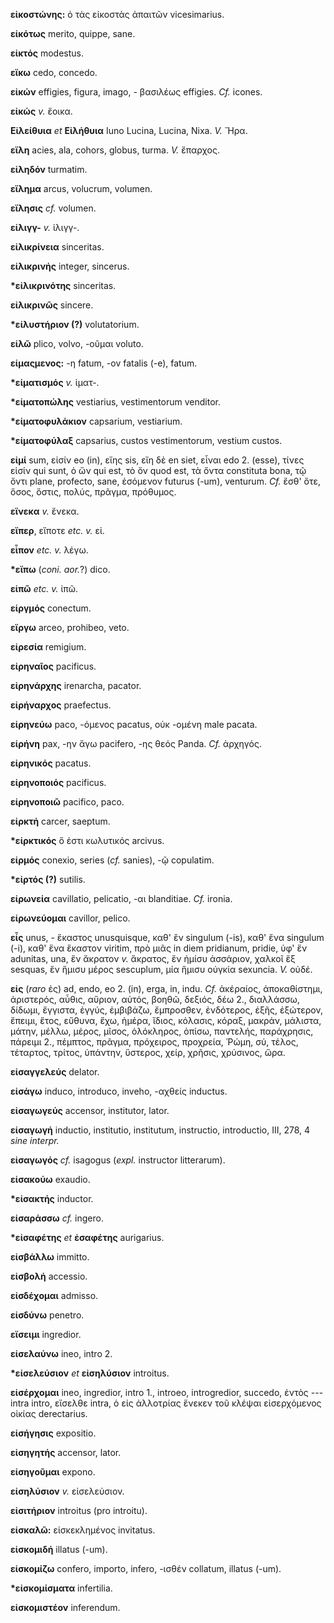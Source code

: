 **εἰκοστώνης:** ὁ τὰς εἰκοστὰς ἀπαιτῶν vicesimarius.

**εἰκότως** merito, quippe, sane.

**εἰκτός** modestus.

**εἴκω** cedo, concedo.

**εἰκών** effigies, figura, imago, - βασιλέως effigies. *Cf.* icones.

**εἰκώς** *v.* ἔοικα.

**Εἰλείθυια** *et* **Εἰλήθυια** Iuno Lucina, Lucina, Nixa. *V.* Ἥρα.

**εἴλη** acies, ala, cohors, globus, turma. *V.* ἔπαρχος.

**εἰληδόν** turmatim.

**εἴλημα** arcus, volucrum, volumen.

**εἴλησις** *cf.* volumen.

**εἰλιγγ-** *v.* ἰλιγγ-.

**εἰλικρίνεια** sinceritas.

**εἰλικρινής** integer, sincerus.

**\*εἰλικρινότης** sinceritas.

**εἰλικρινῶς** sincere.

**\*εἰλυστήριον (?)** volutatorium.

**εἰλῶ** plico, volvo, -οῦμαι voluto.

**εἱμαςμενος:** -η fatum, -ov fatalis (-e), fatum.

**\*εἱματισμός** *v.* ἱματ-.

**\*εἱματοπώλης** vestiarius, vestimentorum venditor.

**\*εἱματοφυλάκιον** capsarium, vestiarium.

**\*εἱματοφύλαξ** capsarius, custos vestimentorum, vestium custos.

**εἰμί** sum, εἰσίν eo (in), εἴης sis, εἴη δὲ en siet, εἶναι edo 2.
(esse), τίνες εἰσίν qui sunt, ὁ ὤν qui est, τὸ ὄν quod est, τὰ ὄντα
constituta bona, τῷ ὄντι plane, profecto, sane, ἐσόμενον futurus (-um),
venturum. *Cf.* ἔσθ' ὅτε, ὅσος, ὅστις, πολύς, πρᾶγμα, πρόθυμος.

**εἵνεκα** *v.* ἕνεκα.

**εἴπερ**, εἴποτε *etc. v.* εἰ.

**εἶπον** *etc. v.* λέγω.

**\*εἴπω** (*coni. aor.*?) dico.

**εἰπῶ** *etc. v.* ἰπῶ.

**εἱργμός** conectum.

**εἴργω** arceo, prohibeo, veto.

**εἰρεσία** remigium.

**εἰρηναῖος** pacificus.

**εἰρηνάρχης** irenarcha, pacator.

**εἰρήναρχος** praefectus.

**εἰρηνεύω** paco, -όμενος pacatus, οὐκ -ομένη male pacata.

**εἰρήνη** pax, -ην ἄγω pacifero, -ης θεός Panda. *Cf.* ἀρχηγός.

**εἰρηνικός** pacatus.

**εἰρηνοποιός** pacificus.

**εἰρηνοποιῶ** pacifico, paco.

**εἰρκτή** carcer, saeptum.

**\*εἱρκτικός** ὅ ἐστι κωλυτικός arcivus.

**εἱρμός** conexio, series (*cf.* sanies), -ῷ copulatim.

**\*εἰρτός (?)** sutilis.

**εἰρωνεία** cavillatio, pelicatio, -αι blanditiae. *Cf.* ironia.

**εἰρωνεύομαι** cavillor, pelico.

**εἷς** unus, - ἕκαστος unusquisque, καθ' ἕν singulum (-is), καθ' ἕνα
singulum (-i), καθ' ἕνα ἕκαστον viritim, πρὸ μιᾶς in diem pridianum,
pridie, ὑφ' ἕν adunitas, una, ἕν ἄκρατον *v.* ἄκρατος, ἕν ἡμίσυ
ἀσσάριον, χαλκοῖ ἕξ sesquas, ἕν ἥμισυ μέρος sescuplum, μία ἥμισυ οὐγκία
sexuncia. *V.* οὐδέ.

**εἰς** (*raro* ἐς) ad, endo, eo 2. (in), erga, in, indu. *Cf.*
ἀκέραίος, ἀποκαθίστημι, ἀριστερός, αὖθις, αὔριον, αὐτός, βοηθῶ, δεξιός,
δέω 2., διαλλάσσω, δίδωμι, ἔγγιστα, ἐγγύς, ἐμβιβάζω, ἔμπροσθεν,
ἐνδότερος, ἑξῆς, ἐξώτερον, ἔπειμι, ἔτος, εὔθυνα, ἔχω, ἡμέρα, ἴδιος,
κόλασις, κόραξ, μακράν, μάλιστα, μάτην, μέλλω, μέρος, μῖσος, ὁλόκληρος,
ὀπίσω, παντελής, παράχρησις, πάρειμι 2., πέμπτος, πρᾶγμα, πρόχειρος,
προχρεία, Ῥώμη, σύ, τέλος, τέταρτος, τρίτος, ὑπάντην, ὕστερος, χείρ,
χρῆσις, χρύσινος, ὥρα.

**εἰσαγγελεύς** delator.

**εἰσάγω** induco, introduco, inveho, -αχθείς inductus.

**εἰσαγωγεύς** accensor, institutor, lator.

**εἰσαγωγή** inductio, institutio, institutum, instructio, introductio,
III, 278, 4 *sine interpr.*

**εἰσαγωγός** *cf.* isagogus (*expl.* instructor litterarum).

**εἰσακούω** exaudio.

**\*εἰσακτής** inductor.

**εἰσαράσσω** *cf.* ingero.

**\*εἰσαφέτης** *et* **ἐσαφέτης** aurigarius.

**εἰσβάλλω** immitto.

**εἰσβολή** accessio.

**εἰσδέχομαι** admisso.

**εἰσδύνω** penetro.

**εἴσειμι** ingredior.

**εἰσελαύνω** ineo, intro 2.

**\*εἰσελεύσιον** *et* **εἰσηλύσιον** introitus.

**εἰσέρχομαι** ineo, ingredior, intro 1., introeo, introgredior,
succedo, ἐντὸς --- intra intro, εἴσελθε intra, ὁ εἰς ἀλλοτρίας ἕνεκεν
τοῦ κλέψαι εἰσερχόμενος οἰκίας derectarius.

**εἰσήγησις** expositio.

**εἰσηγητής** accensor, lator.

**εἰσηγοῦμαι** expono.

**εἰσηλύσιον** *v.* εἰσελεύσιον.

**εἰσιτήριον** introitus (pro introitu).

**εἰσκαλῶ:** εἰσκεκλημένος invitatus.

**εἰσκομιδή** illatus (-um).

**εἰσκομίζω** confero, importo, infero, -ισθέν collatum, illatus (-um).

**\*εἰσκομίσματα** infertilia.

**εἰσκομιστέον** inferendum.
